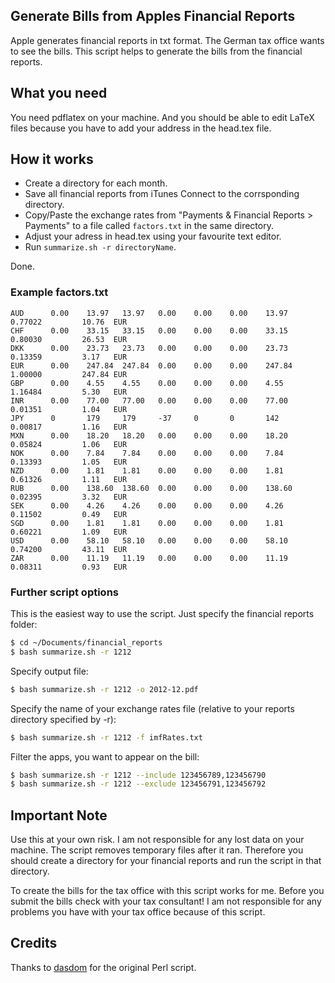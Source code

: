 ## Generate Bills from Apples Financial Reports
Apple generates financial reports in txt format. The German tax office wants to see the bills. This script helps to generate the bills from the financial reports.

## What you need
You need pdflatex on your machine. And you should be able to edit LaTeX files because you have to add your address in the head.tex file.

## How it works

- Create a directory for each month.
- Save all financial reports from iTunes Connect to the corrsponding directory.
- Copy/Paste the exchange rates from "Payments & Financial Reports > Payments" to a file called `factors.txt` in the same directory.
- Adjust your adress in head.tex using your favourite text editor.
- Run `summarize.sh -r directoryName`.

Done.

### Example factors.txt

```
AUD      0.00    13.97   13.97   0.00    0.00    0.00    13.97   0.77022         10.76  EUR
CHF      0.00    33.15   33.15   0.00    0.00    0.00    33.15   0.80030         26.53  EUR
DKK      0.00    23.73   23.73   0.00    0.00    0.00    23.73   0.13359         3.17   EUR
EUR      0.00    247.84  247.84  0.00    0.00    0.00    247.84  1.00000         247.84 EUR
GBP      0.00    4.55    4.55    0.00    0.00    0.00    4.55    1.16484         5.30   EUR
INR      0.00    77.00   77.00   0.00    0.00    0.00    77.00   0.01351         1.04   EUR
JPY      0       179     179     -37     0       0       142     0.00817         1.16   EUR
MXN      0.00    18.20   18.20   0.00    0.00    0.00    18.20   0.05824         1.06   EUR
NOK      0.00    7.84    7.84    0.00    0.00    0.00    7.84    0.13393         1.05   EUR
NZD      0.00    1.81    1.81    0.00    0.00    0.00    1.81    0.61326         1.11   EUR
RUB      0.00    138.60  138.60  0.00    0.00    0.00    138.60  0.02395         3.32   EUR
SEK      0.00    4.26    4.26    0.00    0.00    0.00    4.26    0.11502         0.49   EUR
SGD      0.00    1.81    1.81    0.00    0.00    0.00    1.81    0.60221         1.09   EUR
USD      0.00    58.10   58.10   0.00    0.00    0.00    58.10   0.74200         43.11  EUR
ZAR      0.00    11.19   11.19   0.00    0.00    0.00    11.19   0.08311         0.93   EUR
```

### Further script options
This is the easiest way to use the script. Just specify the financial reports folder:
``` bash
$ cd ~/Documents/financial_reports
$ bash summarize.sh -r 1212
```

Specify output file:
``` bash
$ bash summarize.sh -r 1212 -o 2012-12.pdf
```

Specify the name of your exchange rates file (relative to your reports directory specified by -r):
``` bash
$ bash summarize.sh -r 1212 -f imfRates.txt
```

Filter the apps, you want to appear on the bill:
``` bash
$ bash summarize.sh -r 1212 --include 123456789,123456790
$ bash summarize.sh -r 1212 --exclude 123456791,123456792
```

## Important Note
Use this at your own risk. I am not responsible for any lost data on your machine. The script removes temporary files after it ran. Therefore you should create a directory for your financial reports and run the script in that directory.

To create the bills for the tax office with this script works for me. Before you submit the bills check with your tax consultant! I am not responsible for any problems you have with your tax office because of this script.

## Credits
Thanks to [dasdom](dasdom/CreateAppStoreBill) for the original Perl script.